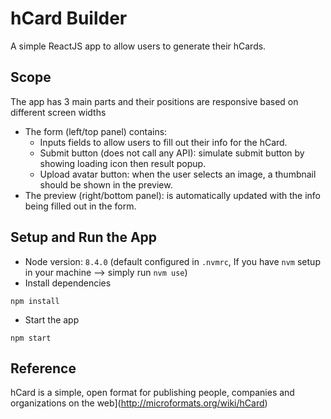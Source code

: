 # hCard Builder
A simple ReactJS app to allow users to generate their hCards.

## Scope
The app has 3 main parts and their positions are responsive based on different screen widths
- The form (left/top panel) contains:
  + Inputs fields to allow users to fill out their info for the hCard.
  + Submit button (does not call any API): simulate submit button by showing loading icon then result popup.
  + Upload avatar button: when the user selects an image, a thumbnail should be shown in the preview.
- The preview (right/bottom panel): is automatically updated with the info being filled out in the form.

## Setup and Run the App
- Node version: `8.4.0`
(default configured in `.nvmrc`, If you have `nvm` setup in your machine --> simply run `nvm use`)
- Install dependencies
```
npm install
```
- Start the app
```
npm start
```

## Reference
hCard is a simple, open format for publishing people, companies and
organizations on the web](http://microformats.org/wiki/hCard)
